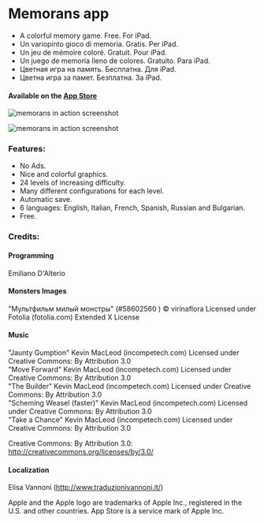# Memorans app

* A colorful memory game. Free. For iPad.
* Un variopinto gioco di memoria. Gratis. Per iPad.
* Un jeu de mémoire coloré. Gratuit. Pour iPad.
* Un juego de memoria lleno de colores. Gratuito. Para iPad.
* Цветная игра на память. Бесплатна. Для iPad.
* Цветна игра за памет. Безплатна. За iPad.

#### Available on the [App Store](https://itunes.apple.com/app/memorans/id914969431?ls=1&mt=8)

![memorans in action screenshot](http://3.bp.blogspot.com/-Hu1CkPptYKY/VAX_aPfc-pI/AAAAAAAAAXs/s25yduOOf60/s1600/s01-small.png)

![memorans in action screenshot](http://1.bp.blogspot.com/-6IH7mOrWfxk/VAX_aKBUqiI/AAAAAAAAAX0/XAkkbqIUBPg/s1600/s02-small.png)

### Features:

* No Ads.
* Nice and colorful graphics.
* 24 levels of increasing difficulty.
* Many different configurations for each level.
* Automatic save.
* 6 languages: English, Italian, French, Spanish, Russian and Bulgarian.
* Free.

### Credits:

#### Programming  
Emiliano D'Alterio

#### Monsters Images  
"Мультфильм милый монстры" (#58602560 ) © virinaflora Licensed under Fotolia (fotolia.com) Extended X License

#### Music
"Jaunty Gumption" Kevin MacLeod (incompetech.com)
Licensed under Creative Commons: By Attribution 3.0  
"Move Forward" Kevin MacLeod (incompetech.com)
Licensed under Creative Commons: By Attribution 3.0  
"The Builder" Kevin MacLeod (incompetech.com)
Licensed under Creative Commons: By Attribution 3.0  
"Scheming Weasel (faster)" Kevin MacLeod (incompetech.com)
Licensed under Creative Commons: By Attribution 3.0  
"Take a Chance" Kevin MacLeod (incompetech.com)
Licensed under Creative Commons: By Attribution 3.0  

Creative Commons: By Attribution 3.0:
http://creativecommons.org/licenses/by/3.0/

#### Localization  
Elisa Vannoni (http://www.traduzionivannoni.it/)  



Apple and the Apple logo are trademarks of Apple Inc., registered in the U.S. and other countries. App Store is a service mark of Apple Inc.
